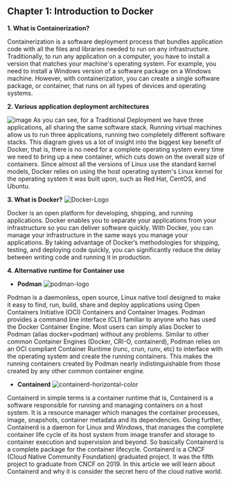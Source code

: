 **Chapter 1: Introduction to Docker**
-
**1. What is Containerization?**

Containerization is a software deployment process that bundles application code with all the files and libraries needed to run on any infrastructure. Traditionally, to run any application on a computer, you have to install a version that matches your machine&#39;s operating system. For example, you need to install a Windows version of a software package on a Windows machine. However, with containerization, you can create a single software package, or container, that runs on all types of devices and operating systems.

**2. Various application deployment architectures**

![image](https://hackmd.io/_uploads/SklT5rnRp.jpg)
As you can see, for a Traditional Deployment we have three applications, all sharing the same software stack. Running virtual machines allow us to run three applications, running two completely different software stacks. This diagram gives us a lot of insight into the biggest key benefit of Docker, that is, there is no need for a complete operating system every time we need to bring up a new container, which cuts down on the overall size of containers. Since almost all the versions of Linux use the standard kernel models, Docker relies on using the host operating system&#39;s Linux kernel for the operating system it was built upon, such as Red Hat, CentOS, and Ubuntu. 

**3. What is Docker?**
![Docker-Logo](https://hackmd.io/_uploads/S1CM3B30T.png)

Docker is an open platform for developing, shipping, and running applications. Docker enables you to separate your applications from your infrastructure so you can deliver software quickly. With Docker, you can manage your infrastructure in the same ways you manage your applications. By taking advantage of Docker’s methodologies for shipping, testing, and deploying code quickly, you can significantly reduce the delay between writing code and running it in production.

**4. Alternative runtime for Container use**
- **Podman**
![podman-logo](https://hackmd.io/_uploads/rJ653HhCp.png)

Podman is a daemonless, open source, Linux native tool designed to make it easy to find, run, build, share and deploy applications using Open Containers Initiative (OCI) Containers and Container Images. Podman provides a command line interface (CLI) familiar to anyone who has used the Docker Container Engine. Most users can simply alias Docker to Podman (alias docker=podman) without any problems. Similar to other common Container Engines (Docker, CRI-O, containerd), Podman relies on an OCI compliant Container Runtime (runc, crun, runv, etc) to interface with the operating system and create the running containers. This makes the running containers created by Podman nearly indistinguishable from those created by any other common container engine.

- **Containerd**
![containerd-horizontal-color](https://hackmd.io/_uploads/B1FgaS3Rp.png)

Containerd in simple terms is a container runtime that is, Containerd is a software responsible for running and managing containers on a host system. It is a resource manager which manages the container processes, image, snapshots, container metadata and its dependencies. Going further, Containerd is a daemon for Linux and Windows, that manages the complete container life cycle of its host system from image transfer and storage to container execution and supervision and beyond. So basically Containerd is a complete package for the container lifecycle. Containerd is a CNCF (Cloud Native Community Foundation) graduated project. It was the fifth project to graduate from CNCF on 2019. In this article we will learn about Containerd and why it is consider the secret hero of the cloud native world. 

